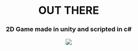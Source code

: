 <h1 align="center">OUT THERE</h1>

<h3 align="center"> 2D Game made in unity and scripted in c# </h3>
<p align="center">
  <img  src="https://i.imgur.com/MEZs0tY.png">
</p>


